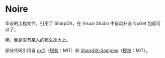 ﻿
# Noire

毕设的工程文件。引用了 SharpDX，在 Visual Studio 中自动补全 NuGet 包就可以了。

嘛，倒是没有[某人的](//github.com/THISISAGOODNAME/graduation-project)那么高大上。

部分代码引用自 [dx11](//github.com/ericrrichards/dx11)（[授权](https://github.com/ericrrichards/dx11/blob/master/LICENSE.txt)：MIT）和 [SharpDX-Samples](https://github.com/sharpdx/SharpDX-Samples)（[授权](https://github.com/sharpdx/SharpDX-Samples/blob/master/Readme.md)：MIT）。
